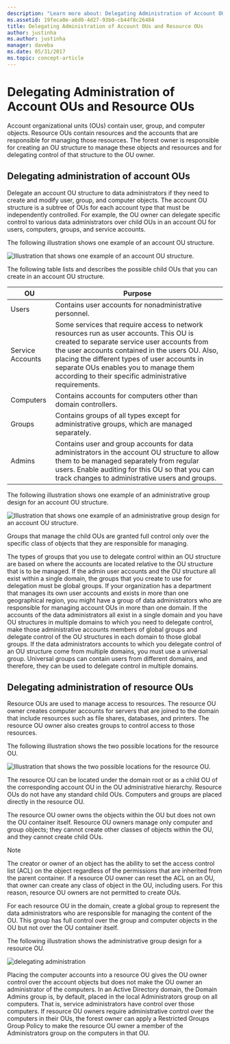 ```yaml
---
description: "Learn more about: Delegating Administration of Account OUs and Resource OUs"
ms.assetid: 19feca0e-a6d0-4d27-93b0-cb44f8c26484
title: Delegating Administration of Account OUs and Resource OUs
author: justinha
ms.author: justinha
manager: daveba
ms.date: 05/31/2017
ms.topic: concept-article
---
```


# Delegating Administration of Account OUs and Resource OUs

Account organizational units (OUs) contain user, group, and computer objects. Resource OUs contain resources and the accounts that are responsible for managing those resources. The forest owner is responsible for creating an OU structure to manage these objects and resources and for delegating control of that structure to the OU owner.

## Delegating administration of account OUs
Delegate an account OU structure to data administrators if they need to create and modify user, group, and computer objects. The account OU structure is a subtree of OUs for each account type that must be independently controlled. For example, the OU owner can delegate specific control to various data administrators over child OUs in an account OU for users, computers, groups, and service accounts.

The following illustration shows one example of an account OU structure.

![Illustration that shows one example of an account OU structure.](media/Delegating-Administration-of-Account-OUs-and-Resource-OUs/66d38fbe-e8eb-42d7-abab-9526243bf6d9.gif)

The following table lists and describes the possible child OUs that you can create in an account OU structure.

|OU|Purpose|
|------|-----------|
|Users|Contains user accounts for nonadministrative personnel.|
|Service Accounts|Some services that require access to network resources run as user accounts. This OU is created to separate service user accounts from the user accounts contained in the users OU. Also, placing the different types of user accounts in separate OUs enables you to manage them according to their specific administrative requirements.|
|Computers|Contains accounts for computers other than domain controllers.|
|Groups|Contains groups of all types except for administrative groups, which are managed separately.|
|Admins|Contains user and group accounts for data administrators in the account OU structure to allow them to be managed separately from regular users. Enable auditing for this OU so that you can track changes to administrative users and groups.|

The following illustration shows one example of an administrative group design for an account OU structure.

![Illustration that shows one example of an administrative group design for an account OU structure.](media/Delegating-Administration-of-Account-OUs-and-Resource-OUs/be2cd2d2-6956-429c-a53a-369e6fe40b2b.gif)

Groups that manage the child OUs are granted full control only over the specific class of objects that they are responsible for managing.

The types of groups that you use to delegate control within an OU structure are based on where the accounts are located relative to the OU structure that is to be managed. If the admin user accounts and the OU structure all exist within a single domain, the groups that you create to use for delegation must be global groups. If your organization has a department that manages its own user accounts and exists in more than one geographical region, you might have a group of data administrators who are responsible for managing account OUs in more than one domain. If the accounts of the data administrators all exist in a single domain and you have OU structures in multiple domains to which you need to delegate control, make those administrative accounts members of global groups and delegate control of the OU structures in each domain to those global groups. If the data administrators accounts to which you delegate control of an OU structure come from multiple domains, you must use a universal group. Universal groups can contain users from different domains, and therefore, they can be used to delegate control in multiple domains.

## Delegating administration of resource OUs
Resource OUs are used to manage access to resources. The resource OU owner creates computer accounts for servers that are joined to the domain that include resources such as file shares, databases, and printers. The resource OU owner also creates groups to control access to those resources.

The following illustration shows the two possible locations for the resource OU.

![Illustration that shows the two possible locations for the resource OU.](media/Delegating-Administration-of-Account-OUs-and-Resource-OUs/6667a5ce-34d6-48a9-9974-b823ba70e2af.gif)

The resource OU can be located under the domain root or as a child OU of the corresponding account OU in the OU administrative hierarchy. Resource OUs do not have any standard child OUs. Computers and groups are placed directly in the resource OU.

The resource OU owner owns the objects within the OU but does not own the OU container itself. Resource OU owners manage only computer and group objects; they cannot create other classes of objects within the OU, and they cannot create child OUs.

> [!NOTE]
> The creator or owner of an object has the ability to set the access control list (ACL) on the object regardless of the permissions that are inherited from the parent container. If a resource OU owner can reset the ACL on an OU, that owner can create any class of object in the OU, including users. For this reason, resource OU owners are not permitted to create OUs.

For each resource OU in the domain, create a global group to represent the data administrators who are responsible for managing the content of the OU. This group has full control over the group and computer objects in the OU but not over the OU container itself.

The following illustration shows the administrative group design for a resource OU.

![delegating administration](media/Delegating-Administration-of-Account-OUs-and-Resource-OUs/8a3f7714-a3bf-43f7-b999-6070543248b0.gif)

Placing the computer accounts into a resource OU gives the OU owner control over the account objects but does not make the OU owner an administrator of the computers. In an Active Directory domain, the Domain Admins group is, by default, placed in the local Administrators group on all computers. That is, service administrators have control over those computers. If resource OU owners require administrative control over the computers in their OUs, the forest owner can apply a Restricted Groups Group Policy to make the resource OU owner a member of the Administrators group on the computers in that OU.



